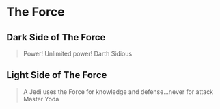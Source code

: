 # The Force

## Dark Side of The Force

>Power! Unlimited power!
>Darth Sidious

## Light Side of The Force

>A Jedi uses the Force for knowledge and defense...never for attack
>Master Yoda